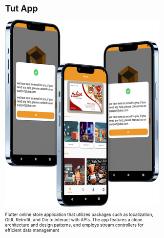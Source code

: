 # Tut App

<img src="https://github.com/AbanoubEzzat1/Flutter_Clean_Architecture/blob/master/TutApp.png">

Flutter online store application that utilizes packages such as localization, GitIt,
Retrofit, and Dio to interact with APIs. The app features a clean architecture and
design patterns, and employs stream controllers for efficient data management
